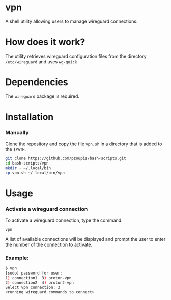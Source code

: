 # vpn

A shell utility allowing users to manage wireguard connections.

# How does it work?

The utility retrieves wireguard configuration files from the directory
```/etc/wireguard```
and uses
```wg-quick```

# Dependencies

The ```wireguard``` package is required.

# Installation

### Manually
Clone the repository and copy the file ```vpn.sh``` in a directory that is added to the ```$PATH```.
```bash
git clone https://github.com/pzoupis/bash-scripts.git
cd bash-scripts/vpn
mkdir - ~/.local/bin
cp vpn.sh ~/.local/bin/vpn
```

# Usage

### Activate a wireguard connection
To activate a wireguard connection, type the command:
```bash
vpn
```

A list of available connections will be displayed and prompt the user to enter the number of the connection to activate.

### Example:
```bash
$ vpn
[sudo] password for user: 
1) connection1  3) proton-vpn
2) connection2	4) proton2-vpn
Select vpn connection: 3
<running wireguard commands to connect>
```